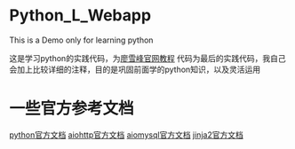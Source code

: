 # Python_L_Webapp
This is a Demo only for learning python

这是学习python的实践代码，为[廖雪峰官网教程](http://diaoblog.com>http://www.liaoxuefeng.com/wiki/0014316089557264a6b348958f449949df42a6d3a2e542c000)
代码为最后的实践代码，我自己会加上比较详细的注释，目的是巩固前面学的python知识，以及灵活运用


一些官方参考文档
===
[python官方文档](https://docs.python.org/3/contents.html)
[aiohttp官方文档](http://aiohttp.readthedocs.org/en/stable/)
[aiomysql官方文档](http://aiomysql.readthedocs.org/en/latest/)
[jinja2官方文档](http://docs.jinkan.org/docs/jinja2/)